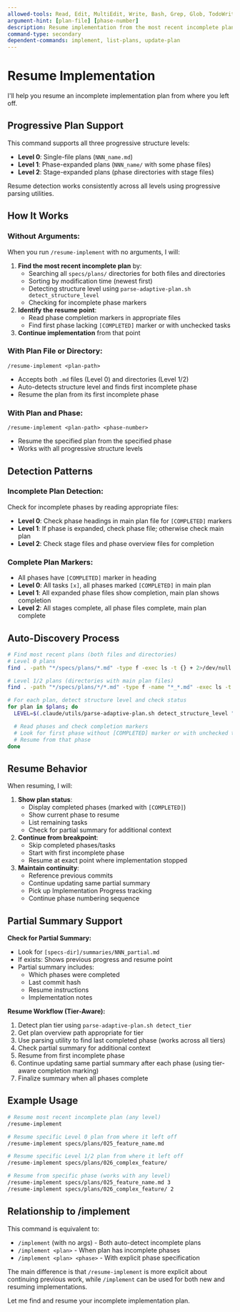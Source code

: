 ```yaml
---
allowed-tools: Read, Edit, MultiEdit, Write, Bash, Grep, Glob, TodoWrite
argument-hint: [plan-file] [phase-number]
description: Resume implementation from the most recent incomplete plan or a specific plan/phase
command-type: secondary
dependent-commands: implement, list-plans, update-plan
---
```


# Resume Implementation

I'll help you resume an incomplete implementation plan from where you left off.

## Progressive Plan Support

This command supports all three progressive structure levels:
- **Level 0**: Single-file plans (`NNN_name.md`)
- **Level 1**: Phase-expanded plans (`NNN_name/` with some phase files)
- **Level 2**: Stage-expanded plans (phase directories with stage files)

Resume detection works consistently across all levels using progressive parsing utilities.

## How It Works

### Without Arguments:
When you run `/resume-implement` with no arguments, I will:
1. **Find the most recent incomplete plan** by:
   - Searching all `specs/plans/` directories for both files and directories
   - Sorting by modification time (newest first)
   - Detecting structure level using `parse-adaptive-plan.sh detect_structure_level`
   - Checking for incomplete phase markers
2. **Identify the resume point**:
   - Read phase completion markers in appropriate files
   - Find first phase lacking `[COMPLETED]` marker or with unchecked tasks
3. **Continue implementation** from that point

### With Plan File or Directory:
`/resume-implement <plan-path>`
- Accepts both `.md` files (Level 0) and directories (Level 1/2)
- Auto-detects structure level and finds first incomplete phase
- Resume the plan from its first incomplete phase

### With Plan and Phase:
`/resume-implement <plan-path> <phase-number>`
- Resume the specified plan from the specified phase
- Works with all progressive structure levels

## Detection Patterns

### Incomplete Plan Detection:

Check for incomplete phases by reading appropriate files:
- **Level 0**: Check phase headings in main plan file for `[COMPLETED]` markers
- **Level 1**: If phase is expanded, check phase file; otherwise check main plan
- **Level 2**: Check stage files and phase overview files for completion

### Complete Plan Markers:
- All phases have `[COMPLETED]` marker in heading
- **Level 0**: All tasks `[x]`, all phases marked `[COMPLETED]` in main plan
- **Level 1**: All expanded phase files show completion, main plan shows completion
- **Level 2**: All stages complete, all phase files complete, main plan complete

## Auto-Discovery Process

```bash
# Find most recent plans (both files and directories)
# Level 0 plans
find . -path "*/specs/plans/*.md" -type f -exec ls -t {} + 2>/dev/null | head -10

# Level 1/2 plans (directories with main plan files)
find . -path "*/specs/plans/*/*.md" -type f -name "*_*.md" -exec ls -t {} + 2>/dev/null | head -10

# For each plan, detect structure level and check status
for plan in $plans; do
  LEVEL=$(.claude/utils/parse-adaptive-plan.sh detect_structure_level "$plan")

  # Read phases and check completion markers
  # Look for first phase without [COMPLETED] marker or with unchecked tasks
  # Resume from that phase
done
```

## Resume Behavior

When resuming, I will:
1. **Show plan status**:
   - Display completed phases (marked with `[COMPLETED]`)
   - Show current phase to resume
   - List remaining tasks
   - Check for partial summary for additional context
2. **Continue from breakpoint**:
   - Skip completed phases/tasks
   - Start with first incomplete phase
   - Resume at exact point where implementation stopped
3. **Maintain continuity**:
   - Reference previous commits
   - Continue updating same partial summary
   - Pick up Implementation Progress tracking
   - Continue phase numbering sequence

## Partial Summary Support

**Check for Partial Summary:**
- Look for `[specs-dir]/summaries/NNN_partial.md`
- If exists: Shows previous progress and resume point
- Partial summary includes:
  - Which phases were completed
  - Last commit hash
  - Resume instructions
  - Implementation notes

**Resume Workflow (Tier-Aware):**
1. Detect plan tier using `parse-adaptive-plan.sh detect_tier`
2. Get plan overview path appropriate for tier
3. Use parsing utility to find last completed phase (works across all tiers)
4. Check partial summary for additional context
5. Resume from first incomplete phase
6. Continue updating same partial summary after each phase (using tier-aware completion marking)
7. Finalize summary when all phases complete

## Example Usage

```bash
# Resume most recent incomplete plan (any level)
/resume-implement

# Resume specific Level 0 plan from where it left off
/resume-implement specs/plans/025_feature_name.md

# Resume specific Level 1/2 plan from where it left off
/resume-implement specs/plans/026_complex_feature/

# Resume from specific phase (works with any level)
/resume-implement specs/plans/025_feature_name.md 3
/resume-implement specs/plans/026_complex_feature/ 2
```

## Relationship to /implement

This command is equivalent to:
- `/implement` (with no args) - Both auto-detect incomplete plans
- `/implement <plan>` - When plan has incomplete phases
- `/implement <plan> <phase>` - With explicit phase specification

The main difference is that `/resume-implement` is more explicit about continuing previous work, while `/implement` can be used for both new and resuming implementations.

Let me find and resume your incomplete implementation plan.